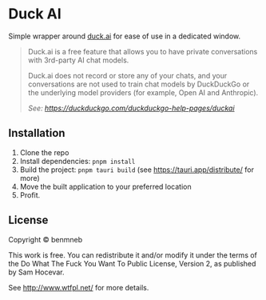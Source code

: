 # Duck AI

Simple wrapper around [duck.ai](https://duck.ai) for ease of use in a dedicated window.

> Duck.ai is a free feature that allows you to have private conversations with 3rd-party AI chat models.
>
> Duck.ai does not record or store any of your chats, and your conversations are not used to train chat models by DuckDuckGo or the underlying model providers (for example, Open AI and Anthropic).
>
> _See: https://duckduckgo.com/duckduckgo-help-pages/duckai_

## Installation

1. Clone the repo
1. Install dependencies: `pnpm install`
1. Build the project: `pnpm tauri build` (see https://tauri.app/distribute/ for more)
1. Move the built application to your preferred location
1. Profit.

## License

Copyright © benmneb

This work is free. You can redistribute it and/or modify it under the
terms of the Do What The Fuck You Want To Public License, Version 2,
as published by Sam Hocevar.

See http://www.wtfpl.net/ for more details.
